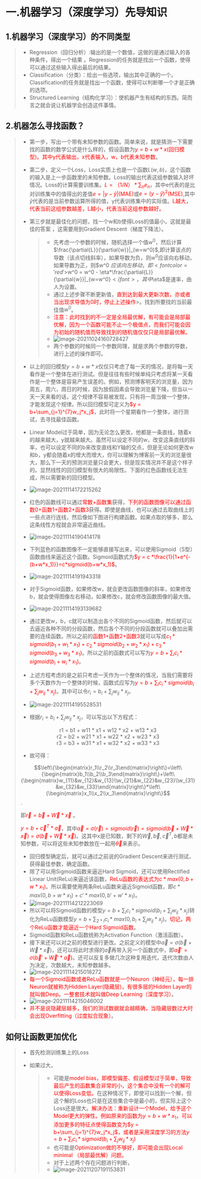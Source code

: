 # 一.机器学习（深度学习）先导知识

## 1.机器学习（深度学习）的不同类型

> * Regression（回归分析）:输出的是一个数值，这做的是通过输入的各种条件，得出一个结果 。Regression的任务就是找出一个函数，使得可以通过这些输入得出最后的结果。
> * Classification（分类）：给出一些选项，输出其中正确的一个。Classification的任务就是找出一个函数，使得可以判断哪一个才是正确的选项。
> * Structured Learning（结构化学习）：使机器产生有结构的东西。简而言之就会说让机器学会创造这件事情。

## 2.机器怎么寻找函数？

> * 第一步，写出一个带有未知参数的函数。简单来说，就是猜测一下需要找的函数的数学公式是什么样的，假设函数为<font color='red'>$y=b+w*x$(回归模型)。其中y代表输出，x代表输入，w，b代表未知参数</font>。
>
> * 第二步，定义一个Loss，Loss实质上也是一个函数$L(w,b)$，这个函数的输入是上一步函数里的未知参数。Loss的输出代表这组参数输入好坏情况。Loss的计算需要训练集。<font color = 'red'>$L=（1/N）*\sum_n{e_n}$</font>，其中e代表的是比对训练集中的值得出的差值<font color = 'red'>$e=|y-\widehat{y}|$(MAE)</font>或<font color = 'red'>$e=(y-\widehat{y})^2$(MSE)</font>,其中$\widehat{y}$代表的是当前参数运算所得的值，y代表训练集中的实际值。<font color = 'red'>L越大，代表当前这组参数越差，L越小，代表当前这组参数越好。</font>
>
> * 第三步就是最佳化的问题，找一个w和b使得Loss的值最小，这就是最佳的答案 ，这需要用到Gradient Descent（梯度下降法）。
>
>   > * 先考虑一个参数的时候，随机选择一个值$w^0$，然后计算$\frac{\partial{L}}{\partial{w}}|_(w=w^0)$,即计算该点的导数（该点切线斜率），如果导数为负，则$w ^0$应该向右移动，如果导数为正，则$w^0 $应该向左移动，即<font color =  'red'>$w^0 = w^0 - \eta*\frac{\partial{L}}{\partial{w}}|_{w=w^0}$</font>，其中$\eta$是速率，由人为设置。
>   > * 通过上述步骤不断更新值，<font color = 'red'>直到达到最大更新次数，亦或者当出现求导值为0时，停止上述操作</font>>。找到所要找的当前最佳值$w ^0$。
>   > * <font color = 'red'>注意：此时找到的不一定是全局最优解，有可能会是局部最优解，因为一个函数可能不止一个极值点，而我们可能会因为初始的随机值而导致找到的随机值仅仅只是局部最优解。</font>
>   > * ![image-20211024160728427](D:\Learning_notes\深度学习\image-20211024160728427.png)
>   > * 两个参数的时候同一个参数同理，就是求两个参数的导数，进行上述的操作即可。
>
> * 以上的回归模型$y = b+w*x$仅仅只考虑了每一天的情况，是将每一天看作是一个整体在进行测试。但是往往有些时候单纯只考虑将某一天看作是一个整体是容易产生误差的。例如，预测博客明天的浏览量，因为周五，周六，周日的时候，因为放假因素会导致浏览量下降，但当以一天一天来看的话，这个规律不容易被发现，只有将一周当做一个整体，才能发现这个规律。所以回归模型可定义为<font color = 'red'>$y = b+\sum_{j=1}^{7}w_j*x_j$</font>，此时将一个星期看作一个整体，进行测试，去寻找最佳函数。
> * Linear Model过于简单，因为无论怎么更改，他都是一条直线，随着x的越来越大，y就越来越大。虽然可以设定不同的w，改变这条直线的斜率，也可以设定不同的b来改变直线和Y轴的交点，但是无论如何更改w和b，y都会随着x的增大而增大，你可以理解为博客前一天的浏览量很大，那么下一天的预测浏览量只会更大，但是现实情况并不是这个样子的。显然线性的回归模型有很大的局限性。下面的红色函数线无法生成，所以需要新的回归模型。
> * ![image-20211114172215262](D:\Learning_notes\深度学习\image-20211114172215262.png)
> * 红色的函数线可以通过<font color = 'red'>常数+函数集</font>获得，<font color ='red'>下列的函数图像可以通过函数0+函数1+函数2+函数3</font>获得。即使是曲线，也可以通过去取曲线上的一些点进行连线，然后像如下图进行构建函数。如果点取的够多，那么这条线性方程就会非常逼近曲线。
> * ![image-20211114190414178](D:\Learning_notes\深度学习\image-20211114190414178.png)
> * 下列蓝色的函数图像不一定能够直接写出来，可以使用Sigmoid（S型）函数曲线来逼近这个函数。Sigmoid函数式为<font color = 'red'>$y = c *\frac{1}{1+e^{-(b+w*x_1)}}=c*sigmoid(b+w*x_1)$</font>。
> * ![image-20211114191943318](D:\Learning_notes\深度学习\image-20211114191943318.png)
> * 对于Sigmoid函数，如果修改w，就会更改函数图像的斜率，如果修改b，就会使得图像左右移动，如果修改c，就会修改函数图像的最大值。
> * ![image-20211114193139682](D:\Learning_notes\深度学习\image-20211114193139682.png)
> * 通过更改w，b，c就可以制造出各个不同的Sigmoid函数，然后就可以去逼近各种不同的分段函数，然后各个不同的分段函数就可以叠加出需要的连续函数。所以之前的<font color = 'red'>函数1+函数2+函数3</font>就可以写成<font color ='red'>$c_1*sigmoid(b_1+w_1*x_1)+c_2*sigmoid(b_2+w_2*x_1)+c_3*sigmoid(b_3+w_3*x_1)$</font>。所以之前的函数式可以写为<font color ='red'>$y=b+\sum_i{c_i*sigmoid(b_i+w_i*x_1)}$</font>。
> * 上述方程考虑的是之前只考虑一天作为一个整体的情况，当我们需要将多个天数作为一个整体的时候，函数式应写为<font color = 'red'>$y=b+\sum_i{c_i}*sigmoid(b_i+\sum_j{w_{ij}*x_j})$</font>。其中可以令$r_i = b_i+\sum_j{w_{ij}*x_j}$。
> * ![image-20211114195528531](D:\Learning_notes\深度学习\image-20211114195528531.png)
> * 根据$r_i = b_i+\sum_j{w_{ij}*x_j}$，可以写出以下方程式：
>
> <center>r1 = b1 + w11 * x1 + w12 * x2 + w13 * x3<br/>
>     r2 = b2 + w21 * x1 + w22 * x2 + w23 * x3<br/>
>     r3 = b3 + w31 * x1 + w32 * x2 + w33 * x3</center>
>
> * 故可得：
>
> $$\left\{\begin{matrix}r_1\\r_2\\r_3\end{matrix}\right\}=\left\{\begin{matrix}b_1\\b_2\\b_3\end{matrix}\right\}+\left\{\begin{matrix}w_{11}&w_{12}&w_{13}\\w_{21}&w_{22}&w_{23}\\w_{31}&w_{32}&w_{33}\end{matrix}\right\}*\left\{\begin{matrix}x_1\\x_2\\x_3\end{matrix}\right\}$$.
>
> 即<font color = 'red'>$\vec r= \vec b + \vec W * \vec x$ </font>。
>
> <font color = 'red'>$y = b + \vec c^T * \vec a $</font>，其中<font color = 'red'>$\vec a = \sigma(\vec r)= sigmoid (\vec r)=sigmoid(\vec b + \vec W * \vec x)=\sigma(\vec b + \vec W * \vec x)$</font>。这其中x是已知数，剩下的$\vec W,\vec b,\vec c^T,b$都是未知参数，可以将这些未知参数放在一起用<font color = 'red'>$\vec {\theta}$</font>来表示。
>
> * 回归模型确定后，就可以通过之前说的Gradient Descent来进行测试，获得最佳参数，确定函数。
> * 除了可以用Sigmoid函数来逼近Hard Sigmoid，还可以使用Rectified Linear Unit(ReLu)来逼近该函数，<font color = 'red'>ReLu函数的表达式为$c*max(0,b+w*x_1)$</font>。所以需要使用两条ReLu函数来逼近Sigmoid函数，即$c*max(0,b+w*x_1)+c'*max(0,b'+w'*x_1)$。
> * ![image-20211114212223069](D:\Learning_notes\深度学习\image-20211114212223069.png)
> * 所以可以将Sigmoid函数的模型$y=b+\sum{_i}c_i*sigmoid(b_i+\sum{_j}w_{ij}*x_j)$转化为ReLu函数模型$y = b+\sum_{2*i}c_i*max (0,b_i+\sum_jw_{ij}*x_j)$。<font color = 'red'>切记，两个ReLu函数才能逼近一个Hard Sigmoid函数</font>。
> * Sigmoid函数和ReLu函数统称为Activation Function（激活函数）。
> * 接下来还可以对之前的模型进行更改。之前定义的模型中$\vec a= \sigma(\vec b + \vec W * \vec x)$，还可以将此时求得的$\vec a$再带入另一个函数式中，即<font color ='red'>$\vec a' = \sigma(\vec b'+\vec W'*\vec a)$</font>。还可以反复多做几次这种复用迭代，迭代次数由人为决定，次数越大，未知参数越多。
> * ![image-20211114215018272](D:\Learning_notes\深度学习\image-20211114215018272.png)
> * <font color = 'red'>每一个Sigmoid函数或者ReLu函数就是一个Neuron（神经元），每一排Neuron就被称为Hidden Layer(隐藏层)，有很多层的Hidden Layer的就叫做Deep。一整套技术就叫做Deep Learning（深度学习）</font>。
> * ![image-20211114215046002](D:\Learning_notes\深度学习\image-20211114215046002.png)
> * <font color = 'red'>并不是说隐藏层越多，我们的测试数据就会越精确，当隐藏层数过大时会出现Overfitting（过度拟合现象）</font>。
>

## 如何让函数更加优化

> * 首先检测训练集上的Loss 
>
> * 如果过大，
>
>   > * 可能是<font color = 'red'>model bias，即模型偏差、假设模型过于简单，导致最后产生的函数集合非常的小，这个集合中没有一个的解可以使得Loss变低。</font>在这种情况下，即使可以找到一个解，但这个解的Loss也只是在这些集合中是最小的，但实际上这个Loss还是很大。<font color = 'red'>解决办法：重新设计一个Model，给予这个Model更大的弹性。例如原来的函数为$y= b+w*x_1$，可以添加更多的特征点使得函数变为$y = b+\sum_{j=1}^{7}w_j*x_j$，或者是采用深度学习的方法$y=b+\sum_i{c_i}*sigmoid(b_i+\sum_j{w_{ij}*x_j})$</font>
>   > * 也可能是<font color = 'red'>Optimization做的不够好，即可能会出现Local minimal （局部最优解）问题。 </font>
>   > * 对于上述两个存在问题进行判断，
>   > * ![image-20211207191153831](D:\Learning_notes\深度学习\image-20211207191153831.png)


